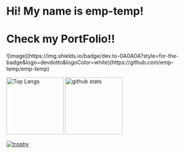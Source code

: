#  Hi! My name is emp-temp!
<h1><a src="https://github.com/emp-temp/emp-temp">Check my PortFolio!!</a></h1>
![image](https://img.shields.io/badge/dev.to-0A0A0A?style=for-the-badge&logo=devdotto&logoColor=white)(https://github.com/emp-temp/emp-temp)
<p align="left"> 
  <img alt="Top Langs" height="150px" src="https://github-readme-stats.vercel.app/api/top-langs/?username=emp-temp&layout=compact&show_icons=true&theme=onedark" />
  <img alt="github stats" height="150px" src="https://github-readme-stats.vercel.app/api?username=emp-temp&theme=onedark&show_icons=ture" />
</p>

[![trophy](https://github-profile-trophy.vercel.app/?username=emp-temp&theme=onedark&column=7
)](https://github.com/ryo-ma/github-profile-trophy)
